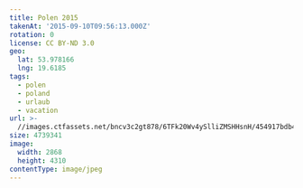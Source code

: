 ```yaml
---
title: Polen 2015
takenAt: '2015-09-10T09:56:13.000Z'
rotation: 0
license: CC BY-ND 3.0
geo:
  lat: 53.978166
  lng: 19.6185
tags:
  - polen
  - poland
  - urlaub
  - vacation
url: >-
  //images.ctfassets.net/bncv3c2gt878/6TFk20Wv4ySlliZMSHHsnH/454917bdb41a16b365bb1628ef609b68/polen-2015_25324882494_o
size: 4739341
image:
  width: 2868
  height: 4310
contentType: image/jpeg
---
```


